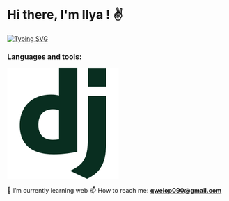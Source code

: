 # Hi there, I'm Ilya ! ✌️
[![Typing SVG](https://readme-typing-svg.herokuapp.com?color=%ffffff&lines=Backend+developer+from+Russia)](https://git.io/typing-svg)
<!--
**Haze31525/Haze31525** is a ✨ _special_ ✨ repository because its `README.md` (this file) appears on your GitHub profile.

Here are some ideas to get you started:
-->
### Languages and tools:
![logo](https://github.com/devicons/devicon/blob/master/icons/django/django-plain.svg)

🌱 I’m currently learning web
📫 How to reach me: **qweiop090@gmail.com**
